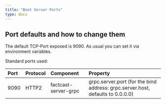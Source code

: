 ```yaml
---
title: "Boot Server Ports"
type: docs
---
```


## Port defaults and how to change them

The default TCP-Port exposed is 9090. As usual you can set it via environment variables.

Standard ports used:

|Port|Protocol|Component|Property|
|:--|:--|:--|:--|
|9090|HTTP2|factcast-server-grpc|grpc.server.port (for the bind address: grpc.server.host, defaults to 0.0.0.0) |

